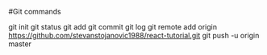 #Git commands

git init
git status
git add
git commit
git log
git remote add origin https://github.com/stevanstojanovic1988/react-tutorial.git
git push -u origin master
